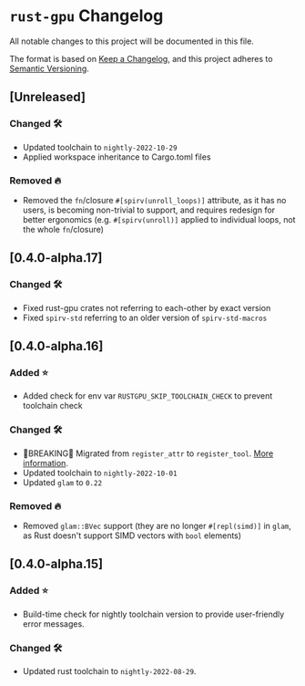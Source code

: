 # `rust-gpu` Changelog

All notable changes to this project will be documented in this file.

The format is based on [Keep a Changelog](https://keepachangelog.com/en/1.0.0/),
and this project adheres to [Semantic Versioning](https://semver.org/spec/v2.0.0.html).

<!-- NOTE(eddyb) sections from the original template:

### Added ⭐
- New features go here in a bullet list

### Changed 🛠
- Changes to existing functionality go here in a bullet list

### Deprecated 🚧
- Mark features soon-to-be removed in a bullet list

### Removed 🔥
- Features that have been removed in a bullet list

### Fixed 🩹
- Bug fixes in a bullet list

### Security 🔐
- Changes/fixes related to security vulnerabilities in a bullet list

-->

## [Unreleased]

### Changed 🛠️

- Updated toolchain to `nightly-2022-10-29`
- Applied workspace inheritance to Cargo.toml files

### Removed 🔥

- Removed the `fn`/closure `#[spirv(unroll_loops)]` attribute, as it has no users,
  is becoming non-trivial to support, and requires redesign for better ergonomics
  (e.g. `#[spirv(unroll)]` applied to individual loops, not the whole `fn`/closure)

## [0.4.0-alpha.17]

### Changed 🛠️

- Fixed rust-gpu crates not referring to each-other by exact version
- Fixed `spirv-std` referring to an older version of `spirv-std-macros`

## [0.4.0-alpha.16]

### Added ⭐

- Added check for env var `RUSTGPU_SKIP_TOOLCHAIN_CHECK` to prevent toolchain check

### Changed 🛠️

- 🚨BREAKING🚨 Migrated from `register_attr` to `register_tool`. [More information](docs/src/migration-to-register-tool.md).
- Updated toolchain to `nightly-2022-10-01`
- Updated `glam` to `0.22`

### Removed 🔥

- Removed `glam::BVec` support (they are no longer `#[repl(simd)]` in `glam`, as Rust doesn't support SIMD vectors with `bool` elements)

## [0.4.0-alpha.15]

### Added ⭐

- Build-time check for nightly toolchain version to provide user-friendly error messages.

### Changed 🛠️

- Updated rust toolchain to `nightly-2022-08-29`.
